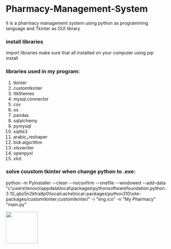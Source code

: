 # Pharmacy-Management-System
it is a pharmacy management system using python as programming language and Tkinter as GUI library 

### install libraries
import libraries make sure that all installed on your computer using pip install

### libraries used in my program:
1. tkinter
2. customtkinter
3. ttkthemes
4. mysql.connector
5. csv
6. os
7. pandas
8. sqlalchemy
9. pymysql
10. sqlite3
11. arabic_reshaper
12. bidi.algorithm 
13. xlsxwriter
14. openpyxl
15. xlrd

### solve coustom tkinter when change python to .exe:
python -m PyInstaller --clean --noconfirm --onefile  --windowed --add-data "c:\users\lenovo\appdata\local\packages\pythonsoftwarefoundation.python.3 10_qbz5n2kfra8p0\localcache\local-packages\python310\site-packages/customtkinter;customtkinter/" -i "img.ico" -n "My Pharmacy" "main.py" 



<img src="https://freeimage.host/i/H7Di40g" style=" width:100px ; height:100px " />


